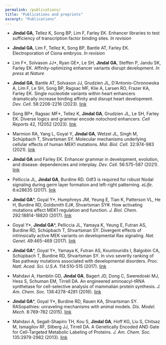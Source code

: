 ```yaml
---
permalink: /publications/
title: "Publications and preprints"
excerpt: "Publications"
---
```

- **Jindal GA**, Tellez K, Song BP, Lim F, Farley EK. Enhancer libraries to test sufficiency of transcription factor binding sites. *In revision*

- **Jindal GA**, Lim F, Tellez K, Song BP, Bantle AT, Farley EK. Electroporation of Ciona embryos. *In revision*

- Lim F\*, Solvason JJ\*, Ryan GE\*, Le SH, **Jindal GA**, Steffen P, Jandu SK, Farley EK. Affinity-optimizing enhancer variants disrupt development. *In press* at *Nature*
  
- **Jindal GA**, Bantle AT, Solvason JJ, Grudzien JL, D'Antonio-Chronowska A, Lim F, Le SH, Song BP, Ragsac MF, Klie A, Larsen RO, Frazer KA, Farley EK. Single nucleotide variants within heart enhancers dramatically increase binding affinity and disrupt heart development. *Dev. Cell.* 58:2206-2216 (2023). [link](https://www.cell.com/developmental-cell/fulltext/S1534-5807(23)00492-6)

- Song BP*, Ragsac MF*, Tellez K, **Jindal GA**, Grudzien JL, Le SH, Farley EK. Diverse logics and grammar encode notochord enhancers. *Cell Reports* 42, 112052 (2023). [link](https://www.cell.com/cell-reports/fulltext/S2211-1247(23)00063-3)

- Marmion RA, Yang L, Goyal Y, **Jindal GA**, Wetzel JL, Singh M, Schüpbach T, Shvartsman SY. Molecular mechanisms underlying cellular effects of human MEK1 mutations. *Mol. Biol. Cell.* 32:974-983 (2021). [link](https://www.molbiolcell.org/doi/pdf/10.1091/mbc.E20-10-0625)

- **Jindal GA** and Farley EK. Enhancer grammar in development, evolution, and disease: dependencies and interplay. *Dev. Cell.* 56:575-587 (2021). [link](https://www.sciencedirect.com/science/article/pii/S1534580721001568)

- Pelliccia JL, **Jindal GA**, Burdine RD. Gdf3 is required for robust Nodal signaling during germ layer formation and left-right patterning. *eLife*. 6:e28635 (2017). [link](https://elifesciences.org/articles/28635.pdf)

- **Jindal GA**\*, Goyal Y\*, Humphreys JM, Yeung E, Tian K, Patterson VL, He H, Burdine RD, Goldsmith EJ#, Shvartsman SY#. How activating mutations affect MEK1 regulation and function. *J. Biol. Chem.* 292:18814-18820 (2017). [link](https://www.jbc.org/article/S0021-9258(20)32928-8/fulltext)

- Goyal Y\*, **Jindal GA**\*, Pelliccia JL, Yamaya K, Yeung E, Futran AS, Burdine RD, Schüpbach T, Shvartsman SY. Divergent effects of intrinsically active MEK variants on developmental Ras signaling. *Nat. Genet.* 49:465-469 (2017). [link](https://oar.princeton.edu/bitstream/88435/pr1cn2j/1/AM_Divergent_effects_of_activating_mutations_2017.pdf)

- **Jindal GA**\*, Goyal Y\*, Yamaya K, Futran AS, Kountouridis I, Balgobin CA, Schüpbach T, Burdine RD, Shvartsman SY. In vivo severity ranking of Ras pathway mutations associated with developmental disorders. *Proc. Natl. Acad. Sci. U.S.A.* 114:510-515 (2017). [link](https://www.pnas.org/doi/full/10.1073/pnas.1615651114)

- Mahdavi A, Hamblin GD, **Jindal GA**, Bagert JD, Dong C, Sweredoski MJ, Hess S, Schuman EM, Tirrell DA. An engineered aminoacyl-tRNA synthetase for cell-selective analysis of mammalian protein synthesis. *J. Am. Chem. Soc.* 138:4278-4281 (2016). [link](https://pubs.acs.org/doi/full/10.1021/jacs.5b08980)

- **Jindal GA**\*, Goyal Y\*, Burdine RD, Rauen KA, Shvartsman SY. RASopathies: unraveling mechanisms with animal models. *Dis. Model. Mech.* 8:769-782 (2015). [link](https://journals.biologists.com/dmm/article/8/8/769/53531)

- Mahdavi A, Segall-Shapiro TH, Kou S, **Jindal GA**, Hoff KG, Liu S, Chitsaz M, Ismagilov RF, Silberg JJ, Tirrell DA. A Genetically Encoded AND Gate for Cell-Targeted Metabolic Labeling of Proteins. *J. Am. Chem. Soc.* 135:2979-2982 (2013). [link](https://pubs.acs.org/doi/full/10.1021/ja400448f)
